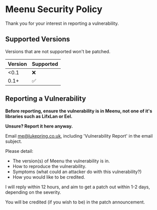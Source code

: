 # Meenu Security Policy

Thank you for your interest in reporting a vulnerability.

## Supported Versions

Versions that are not supported won't be patched.

| Version | Supported          |
| ------- | ------------------ |
| <0.1 | :x: |
| 0.1+   | :white_check_mark: |

## Reporting a Vulnerability

**Before reporting, ensure the vulnerability is in Meenu, not one of it's libraries such as LifxLan or Eel.**

**Unsure? Report it here anyway.**

Email me@lukepring.co.uk, including 'Vulnerability Report' in the email subject.

Please detail:
- The version(s) of Meenu the vulnerability is in.
- How to reproduce the vulnerability.
- Symptoms (what could an attacker do with this vulnerability?)
- How you would like to be credited.

I will reply within 12 hours, and aim to get a patch out within 1-2 days, depending on the severity.

You will be credited (if you wish to be) in the patch announcement.
